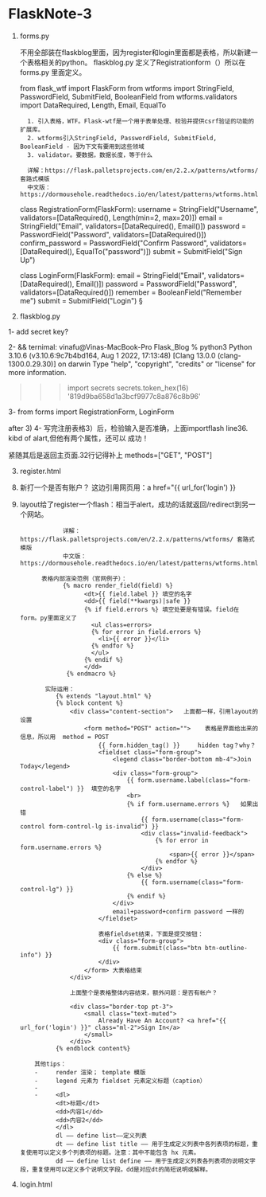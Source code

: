 # FlaskNote-3

1) forms.py

      不用全部装在flaskblog里面，因为register和login里面都是表格，所以新建一个表格相关的python。
      flaskblog.py 定义了Registrationform（）所以在forms.py 里面定义。

      from flask_wtf import FlaskForm
      from wtforms import StringField, PasswordField, SubmitField, BooleanField
      from wtforms.validators import DataRequired, Length, Email, EqualTo

       
         1. 引入表格，WTF。Flask-wtf是一个用于表单处理、校验并提供csrf验证的功能的扩展库。
         2. wtforms引入StringField, PasswordField, SubmitField, BooleanField - 因为下文有要用到这些领域
         3. validator。要数据，数据长度，等于什么
         
         详解：https://flask.palletsprojects.com/en/2.2.x/patterns/wtforms/ 套路式模版
         中文版：https://dormousehole.readthedocs.io/en/latest/patterns/wtforms.html

      class RegistrationForm(FlaskForm):
          username = StringField("Username", validators=[DataRequired(), Length(min=2, max=20)])
          email = StringField("Email", validators=[DataRequired(), Email()])
          password = PasswordField("Password", validators=[DataRequired()])
          confirm_password = PasswordField("Confirm Password", validators=[DataRequired(), EqualTo("password")])
          submit = SubmitField("Sign Up")

      class LoginForm(FlaskForm):
          email = StringField("Email", validators=[DataRequired(), Email()])
          password = PasswordField("Password", validators=[DataRequired()])
          remember = BooleanField("Remember me")
          submit = SubmitField("Login")
              §


2) flaskblog.py

1- add secret key?



2- && ternimal:
vinafu@Vinas-MacBook-Pro Flask_Blog % python3
Python 3.10.6 (v3.10.6:9c7b4bd164, Aug  1 2022, 17:13:48) [Clang 13.0.0 (clang-1300.0.29.30)] on darwin
Type "help", "copyright", "credits" or "license" for more information.
>>> import secrets
>>> secrets.token_hex(16)
'819d9ba658d1a3bcf9977c8a876c8b96'


3- from forms import RegistrationForm, LoginForm

after 3) 4- 写完注册表格3）后，检验输入是否准确，上面importflash 
line36.
kibd of alart,但他有两个属性，还可以 成功！

紧随其后是返回主页面.32行记得补上 methods=["GET", "POST"]



3) register.html


8. 新打一个是否有账户？ 这边引用网页用：a href="{{ url_for('login') }}
9.  layout给了register一个flash：相当于alert，成功的话就返回/redirect到另一个网站。

                    详解：https://flask.palletsprojects.com/en/2.2.x/patterns/wtforms/ 套路式模版
                    中文版：https://dormousehole.readthedocs.io/en/latest/patterns/wtforms.html
              
              表格内部渲染范例（官网例子）：
                    {% macro render_field(field) %}
                          <dt>{{ field.label }} 填空的名字
                          <dd>{{ field(**kwargs)|safe }}
                          {% if field.errors %} 填空处要是有错误。field在form。py里面定义了
                            <ul class=errors>
                            {% for error in field.errors %} 
                              <li>{{ error }}</li>
                            {% endfor %}
                            </ul>
                          {% endif %}
                          </dd>
                     {% endmacro %}
               
               实际运用：
                  {% extends "layout.html" %}
                  {% block content %}
                      <div class="content-section">   上面都一样，引用layout的设置
                          <form method="POST" action="">    表格是界面给出来的信息，所以用  method = POST
                              {{ form.hidden_tag() }}     hidden tag？why？
                              <fieldset class="form-group">
                                  <legend class="border-bottom mb-4">Join Today</legend>
                                  <div class="form-group">
                                      {{ form.username.label(class="form-control-label") }}  填空的名字
                                      <br>
                                      {% if form.username.errors %}   如果出错
                                          {{ form.username(class="form-control form-control-lg is-invalid") }}
                                          <div class="invalid-feedback">
                                              {% for error in form.username.errors %}
                                                  <span>{{ error }}</span>
                                              {% endfor %}
                                          </div>
                                      {% else %}
                                          {{ form.username(class="form-control-lg") }}
                                      {% endif %}
                                  </div>
                                  email+password+confirm password 一样的
                              </fieldset>
                              
                              表格fieldset结束，下面是提交按钮：
                              <div class="form-group">
                                  {{ form.submit(class="btn btn-outline-info") }}
                              </div>
                          </form> 大表格结束
                      </div>
                      
                      上面整个是表格整体内容结束，额外问题：是否有帐户？
                      
                      <div class="border-top pt-3">
                          <small class="text-muted">
                              Already Have An Account? <a href="{{ url_for('login') }}" class="ml-2">Sign In</a>
                          </small>
                      </div>
                  {% endblock content%}
                 
            其他tips：                 
            -     render 渲染； template 模版
            -     legend 元素为 fieldset 元素定义标题（caption）
            -     
            -     <dl>
                  <dt>标题</dt>
                  <dd>内容1</dd>
                  <dd>内容2</dd>
                  </dl>
                  dl —— define list——定义列表
                  dt —— define list title —— 用于生成定义列表中各列表项的标题，重复使用可以定义多个列表项的标题。注意：其中不能包含 hx 元素。
                  dd —— define list define —— 用于生成定义列表各列表项的说明文字段，重复使用可以定义多个说明文字段。dd是对应dt的简短说明或解释。

4) login.html




